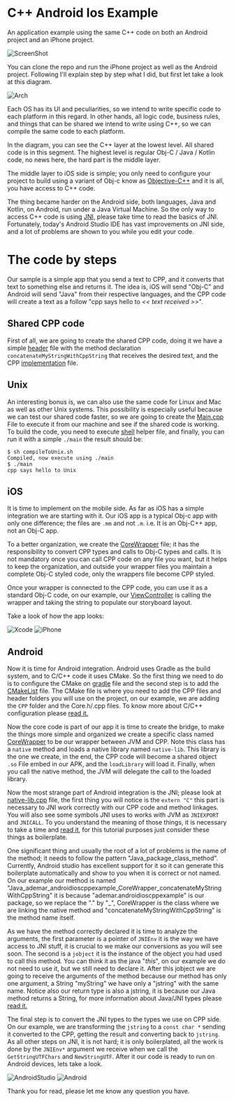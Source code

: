 C++ Android Ios Example
====================

An application example using the same C++ code on both an Android project and an iPhone project.

![ScreenShot](Assets/ScreenShot.png)

You can clone the repo and run the iPhone project as well as the Android project. Following I'll explain step by step what I did, but first let take a look at this diagram.

![Arch](Assets/Arch.png)

Each OS has its UI and peculiarities, so we intend to write specific code to each platform in this regard. In other hands, all logic code, business rules, and things that can be shared we intend to write using C++, so we can compile the same code to each platform.

In the diagram, you can see the C++ layer at the lowest level. All shared code is in this segment. The highest level is regular Obj-C / Java / Kotlin code, no news here, the hard part is the middle layer.

The middle layer to iOS side is simple; you only need to configure your project to build using a variant of Obj-c know as [Objective-C++](https://en.wikipedia.org/wiki/Objective-C#Objective-C.2B.2B) and it is all, you have access to C++ code.

The thing became harder on the Android side, both languages, Java and Kotlin, on Android, run under a Java Virtual Machine. So the only way to access C++ code is using [JNI](https://en.wikipedia.org/wiki/Java_Native_Interface), please take time to read the basics of JNI. Fortunately, today's Android Studio IDE has vast improvements on JNI side, and a lot of problems are shown to you while you edit your code.

# The code by steps

Our sample is a simple app that you send a text to CPP, and it converts that text to something else and returns it. The idea is, iOS will send "Obj-C" and Android will send "Java" from their respective languages, and the CPP code will create a text as a follow "cpp says hello to _<< text received >>_".

## Shared CPP code

First of all, we are going to create the shared CPP code, doing it we have a simple [header](CPP/Core.h) file with the method declaration `concatenateMyStringWithCppString` that receives the desired text, and the CPP [implementation](CPP/Core.cpp) file.

## Unix

An interesting bonus is, we can also use the same code for Linux and Mac as well as other Unix systems. This possibility is especially useful because we can test our shared code faster, so we are going to create the [Main.cpp]() File to execute it from our machine and see if the shared code is working. To build the code, you need to execute [shell](Unix/compileToUnix.sh) helper file, and finally, you can run it with a simple `./main` the result should be:

```
$ sh compileToUnix.sh 
Compiled, now execute using ./main
$ ./main 
cpp says hello to Unix
```

## iOS

It is time to implement on the mobile side. As far as iOS has a simple integration we are starting with it. Our iOS app is a typical Obj-c app with only one difference; the files are `.mm` and not `.m`. i.e. It is an Obj-C++ app, not an Obj-C app.

To a better organization, we create the [CoreWrapper](iOS/AndroidIosCppExample/CoreWrapper.mm) file; it has the responsibility to convert CPP types and calls to Obj-C types and calls. It is not mandatory once you can call CPP code on any file you want, but it helps to keep the organization, and outside your wrapper files you maintain a complete Obj-C styled code, only the wrappers file become CPP styled.

Once your wrapper is connected to the CPP code, you can use it as a standard Obj-C code, on our example, our [ViewController](iOS/AndroidIosCppExample/ViewController.mm) is calling the wrapper and taking the string to populate our storyboard layout.

Take a look of how the app looks:

![Xcode](Assets/Xcode.png)
![iPhone](Assets/iPhone.png)

## Android

Now it is time for Android integration. Android uses Gradle as the build system, and to C/C++ code it uses CMake. So the first thing we need to do is to configure the CMake on [gradle](Android/app/build.gradle) file and the second step is to add the [CMakeList](Android/app/CMakeLists.txt) file. The CMake file is where you need to add the CPP files and header folders you will use on the project, on our example, we are adding the `CPP` folder and the Core.h/.cpp files. To know more about C/C++ configuration please [read it.](https://developer.android.com/studio/projects/add-native-code.html)

Now the core code is part of our app it is time to create the bridge, to make the things more simple and organized we create a specific class named [CoreWrapper](Android/app/src/main/java/ademar/androidioscppexample/CoreWrapper.java) to be our wrapper between JVM and CPP. Note this class has a `native` method and loads a native library named `native-lib`. This library is the one we create, in the end, the CPP code will become a shared object `.so` File embed in our APK, and the `loadLibrary` will load it. Finally, when you call the native method, the JVM will delegate the call to the loaded library.

Now the most strange part of Android integration is the JNI; please look at [native-lib.cpp](Android/app/src/main/cpp/native-lib.cpp) file, the first thing you will notice is the `extern "C"` this part is necessary to JNI work correctly with our CPP code and method linkages. You will also see some symbols JNI uses to works with JVM as `JNIEXPORT` and `JNICALL`. To you understand the meaning of those things, it is necessary to take a time and [read it](https://docs.oracle.com/javase/7/docs/technotes/guides/jni/spec/jniTOC.html), for this tutorial purposes just consider these things as boilerplate.

One significant thing and usually the root of a lot of problems is the name of the method; it needs to follow the pattern "Java\_package\_class\_method". Currently, Android studio has excellent support for it so it can generate this boilerplate automatically and show to you when it is correct or not named. On our example our method is named "Java\_ademar\_androidioscppexample\_CoreWrapper\_concatenateMyStringWithCppString" it is because "ademar.androidioscppexample" is our package, so we replace the "." by "_", CoreWrapper is the class where we are linking the native method and "concatenateMyStringWithCppString" is the method name itself.

As we have the method correctly declared it is time to analyze the arguments, the first parameter is a pointer of `JNIEnv` it is the way we have access to JNI stuff, it is crucial to we make our conversions as you will see soon. The second is a `jobject` it is the instance of the object you had used to call this method. You can think it as the java "_this_", on our example we do not need to use it, but we still need to declare it. After this jobject we are going to receive the arguments of the method because our method has only one argument, a String "myString" we have only a "jstring" with the same name. Notice also our return type is also a jstring, it is because our Java method returns a String, for more information about Java/JNI types please [read it.](https://docs.oracle.com/javase/7/docs/technotes/guides/jni/spec/types.html)

The final step is to convert the JNI types to the types we use on CPP side. On our example, we are transforming the `jstring` to a `const char *` sending it converted to the CPP, getting the result and converting back to `jstring`. As all other steps on JNI, it is not hard; it is only boilerplated, all the work is done by the `JNIEnv*` argument we receive when we call the `GetStringUTFChars` and `NewStringUTF`. After it our code is ready to run on Android devices, lets take a look.

![AndroidStudio](Assets/AndroidStudio.png)
![Android](Assets/Android.png)

Thank you for read, please let me know any question you have.
